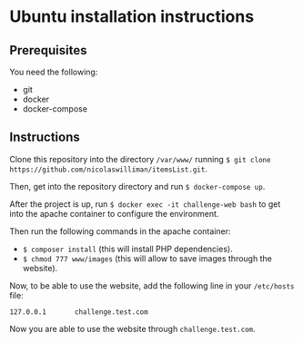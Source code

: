 # Ubuntu installation instructions

## Prerequisites

You need the following:
* git
* docker
* docker-compose


## Instructions
Clone this repository into the directory `/var/www/` running `$ git clone https://github.com/nicolaswilliman/itemsList.git`.

Then, get into the repository directory and run `$ docker-compose up`.

After the project is up, run `$ docker exec -it challenge-web bash` to get into the apache container to configure the environment.

Then run the following commands in the apache container:
* `$ composer install` (this will install PHP dependencies).
* `$ chmod 777 www/images` (this will allow to save images through the website).

Now, to be able to use the website, add the following line in your `/etc/hosts` file:

`127.0.0.1       challenge.test.com`

Now you are able to use the website through `challenge.test.com`.